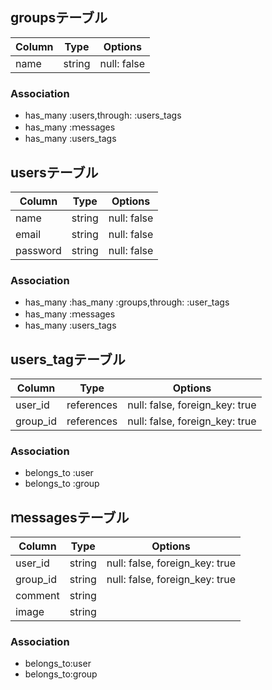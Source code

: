 ## groupsテーブル

|Column|Type|Options|
|------|----|-------|
|name|string|null: false|


### Association
-  has_many :users,through: :users_tags
-  has_many :ｍessages
-  has_many :users_tags




## usersテーブル

|Column|Type|Options|
|------|----|-------|
|name|string|null: false|
|email|string|null: false|
|password|string|null: false|


### Association
-  has_many :has_many :groups,through: :user_tags
-  has_many :ｍessages
-  has_many :users_tags


## users_tagテーブル

|Column|Type|Options|
|------|----|-------|
|user_id|references|null: false, foreign_key: true|
|group_id|references|null: false, foreign_key: true|

### Association

-  belongs_to :user
-  belongs_to :group



## ｍessagesテーブル

|Column|Type|Options|
|------|----|-------|
|user_id|string|null: false, foreign_key: true|
|group_id|string|null: false, foreign_key: true|
|comment|string
|image|string

### Association
- belongs_to:user
- belongs_to:group